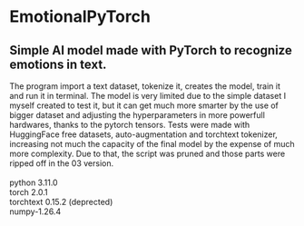 # EmotionalPyTorch
## Simple AI model made with PyTorch to recognize emotions in text.

The program import a text dataset, tokenize it, creates the model, train it and run it in terminal.
The model is very limited due to the simple dataset I myself created to test it, but it can get much more smarter by the use of bigger dataset and adjusting the hyperparameters in more powerfull hardwares, thanks to the pytorch tensors.
Tests were made with HuggingFace free datasets, auto-augmentation and torchtext tokenizer, increasing not much the capacity of the final model by the expense of much more complexity. Due to that, the script was pruned and those parts were ripped off in the 03 version.
<br><br>
python 3.11.0 <br>
torch 2.0.1 <br>
torchtext 0.15.2 (deprected) <br>
numpy-1.26.4
